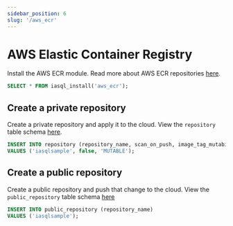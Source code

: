 ```yaml
---
sidebar_position: 6
slug: '/aws_ecr'
---
```


# AWS Elastic Container Registry

Install the AWS ECR module. Read more about AWS ECR repositories [here](https://docs.aws.amazon.com/AmazonECR/latest/userguide/Repositories.html#repository-concepts).

```sql
SELECT * FROM iasql_install('aws_ecr');
```

## Create a private repository

Create a private repository and apply it to the cloud. View the `repository` table schema [here](https://dbdocs.io/iasql/iasql?table=repository&schema=public&view=table_structure). 

```sql TheButton
INSERT INTO repository (repository_name, scan_on_push, image_tag_mutability)
VALUES ('iasqlsample', false, 'MUTABLE');
```

## Create a public repository

Create a public repository and push that change to the cloud. View the `public_repository` table schema [here](https://dbdocs.io/iasql/iasql?table=public_repository&schema=public&view=table_structure)

```sql TheButton
INSERT INTO public_repository (repository_name)
VALUES ('iasqlsample');
```
